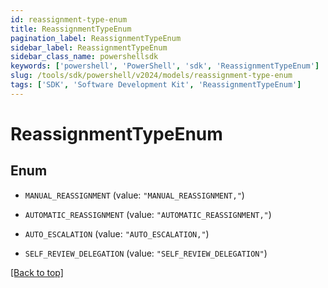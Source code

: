 ```yaml
---
id: reassignment-type-enum
title: ReassignmentTypeEnum
pagination_label: ReassignmentTypeEnum
sidebar_label: ReassignmentTypeEnum
sidebar_class_name: powershellsdk
keywords: ['powershell', 'PowerShell', 'sdk', 'ReassignmentTypeEnum'] 
slug: /tools/sdk/powershell/v2024/models/reassignment-type-enum
tags: ['SDK', 'Software Development Kit', 'ReassignmentTypeEnum']
---
```



# ReassignmentTypeEnum

## Enum


* `MANUAL_REASSIGNMENT` (value: `"MANUAL_REASSIGNMENT,"`)

* `AUTOMATIC_REASSIGNMENT` (value: `"AUTOMATIC_REASSIGNMENT,"`)

* `AUTO_ESCALATION` (value: `"AUTO_ESCALATION,"`)

* `SELF_REVIEW_DELEGATION` (value: `"SELF_REVIEW_DELEGATION"`)


[[Back to top]](#) 

